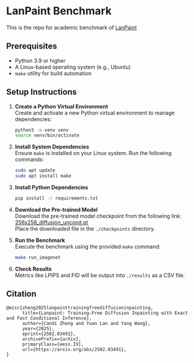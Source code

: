 # LanPaint Benchmark
This is the repo for academic benchmark of [LanPaint](https://github.com/scraed/LanPaint)

## Prerequisites

- Python 3.9 or higher
- A Linux-based operating system (e.g., Ubuntu)
- `make` utility for build automation

## Setup Instructions

1. **Create a Python Virtual Environment**  
   Create and activate a new Python virtual environment to manage dependencies:
   ```bash
   python3 -m venv venv
   source venv/bin/activate
   ```

2. **Install System Dependencies**  
   Ensure `make` is installed on your Linux system. Run the following commands:
   ```bash
   sudo apt update
   sudo apt install make
   ```

3. **Install Python Dependencies**  
   ```bash
   pip install -r requirements.txt
   ```

4. **Download the Pre-trained Model**  
   Download the pre-trained model checkpoint from the following link:  
   [256x256_diffusion_uncond.pt](https://openaipublic.blob.core.windows.net/diffusion/jul-2021/256x256_diffusion_uncond.pt)  
   Place the downloaded file in the `./checkpoints` directory. 

5. **Run the Benchmark**  
   Execute the benchmark using the provided `make` command:
   ```bash
   make run_imagenet
   ```

6. **Check Results**  
   Metrics like LPIPS and FID will be output into `./results` as a CSV file.
   
## Citation

```
@misc{zheng2025lanpainttrainingfreediffusioninpainting,
      title={Lanpaint: Training-Free Diffusion Inpainting with Exact and Fast Conditional Inference}, 
      author={Candi Zheng and Yuan Lan and Yang Wang},
      year={2025},
      eprint={2502.03491},
      archivePrefix={arXiv},
      primaryClass={eess.IV},
      url={https://arxiv.org/abs/2502.03491}, 
}
```






